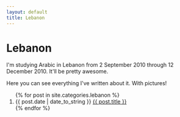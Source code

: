 ```yaml
---
layout: default
title: Lebanon
---
```


<h1 id="archive">Lebanon</h1>

I'm studying Arabic in Lebanon from 2 September 2010 through 12 December 2010. It'll be pretty awesome.

Here you can see everything I've written about it. With pictures!

<ol class="archive">
    {% for post in site.categories.lebanon %}
    <li>
        <span class="date">{{ post.date | date_to_string }}</span>
        <a href="{{ post.url }}">{{ post.title }}</a>
    </li>
    {% endfor %}
</ol>
